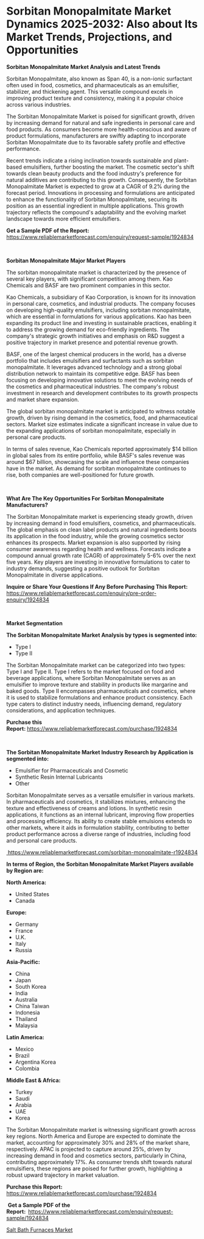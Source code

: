 <p><h1>Sorbitan Monopalmitate Market Dynamics 2025-2032: Also about Its Market Trends, Projections, and Opportunities</h1></p><p><strong>Sorbitan Monopalmitate Market Analysis and Latest Trends</strong></p>
<p><p>Sorbitan Monopalmitate, also known as Span 40, is a non-ionic surfactant often used in food, cosmetics, and pharmaceuticals as an emulsifier, stabilizer, and thickening agent. This versatile compound excels in improving product texture and consistency, making it a popular choice across various industries.</p><p>The Sorbitan Monopalmitate Market is poised for significant growth, driven by increasing demand for natural and safe ingredients in personal care and food products. As consumers become more health-conscious and aware of product formulations, manufacturers are swiftly adapting to incorporate Sorbitan Monopalmitate due to its favorable safety profile and effective performance.</p><p>Recent trends indicate a rising inclination towards sustainable and plant-based emulsifiers, further boosting the market. The cosmetic sector's shift towards clean beauty products and the food industry's preference for natural additives are contributing to this growth. Consequently, the Sorbitan Monopalmitate Market is expected to grow at a CAGR of 9.2% during the forecast period. Innovations in processing and formulations are anticipated to enhance the functionality of Sorbitan Monopalmitate, securing its position as an essential ingredient in multiple applications. This growth trajectory reflects the compound's adaptability and the evolving market landscape towards more efficient emulsifiers.</p></p>
<p><strong>Get a Sample PDF of the Report:&nbsp;</strong> <a href="https://www.reliablemarketforecast.com/enquiry/request-sample/1924834?utm_campaign=2753&utm_medium=2&utm_source=Github&utm_content=ia&utm_term=28032025&utm_id=sorbitan-monopalmitate">https://www.reliablemarketforecast.com/enquiry/request-sample/1924834</a></p>
<p>&nbsp;</p>
<p><strong>Sorbitan Monopalmitate Major Market Players</strong></p>
<p><p>The sorbitan monopalmitate market is characterized by the presence of several key players, with significant competition among them. Kao Chemicals and BASF are two prominent companies in this sector.</p><p>Kao Chemicals, a subsidiary of Kao Corporation, is known for its innovation in personal care, cosmetics, and industrial products. The company focuses on developing high-quality emulsifiers, including sorbitan monopalmitate, which are essential in formulations for various applications. Kao has been expanding its product line and investing in sustainable practices, enabling it to address the growing demand for eco-friendly ingredients. The company's strategic growth initiatives and emphasis on R&D suggest a positive trajectory in market presence and potential revenue growth.</p><p>BASF, one of the largest chemical producers in the world, has a diverse portfolio that includes emulsifiers and surfactants such as sorbitan monopalmitate. It leverages advanced technology and a strong global distribution network to maintain its competitive edge. BASF has been focusing on developing innovative solutions to meet the evolving needs of the cosmetics and pharmaceutical industries. The company's robust investment in research and development contributes to its growth prospects and market share expansion.</p><p>The global sorbitan monopalmitate market is anticipated to witness notable growth, driven by rising demand in the cosmetics, food, and pharmaceutical sectors. Market size estimates indicate a significant increase in value due to the expanding applications of sorbitan monopalmitate, especially in personal care products.</p><p>In terms of sales revenue, Kao Chemicals reported approximately $14 billion in global sales from its entire portfolio, while BASF's sales revenue was around $67 billion, showcasing the scale and influence these companies have in the market. As demand for sorbitan monopalmitate continues to rise, both companies are well-positioned for future growth.</p></p>
<p>&nbsp;</p>
<p><strong>What Are The Key Opportunities For Sorbitan Monopalmitate Manufacturers?</strong></p>
<p><p>The Sorbitan Monopalmitate market is experiencing steady growth, driven by increasing demand in food emulsifiers, cosmetics, and pharmaceuticals. The global emphasis on clean label products and natural ingredients boosts its application in the food industry, while the growing cosmetics sector enhances its prospects. Market expansion is also supported by rising consumer awareness regarding health and wellness. Forecasts indicate a compound annual growth rate (CAGR) of approximately 5-6% over the next five years. Key players are investing in innovative formulations to cater to industry demands, suggesting a positive outlook for Sorbitan Monopalmitate in diverse applications.</p></p>
<p><strong>Inquire or Share Your Questions If Any Before Purchasing This Report:</strong> <a href="https://www.reliablemarketforecast.com/enquiry/pre-order-enquiry/1924834?utm_campaign=2753&utm_medium=2&utm_source=Github&utm_content=ia&utm_term=28032025&utm_id=sorbitan-monopalmitate">https://www.reliablemarketforecast.com/enquiry/pre-order-enquiry/1924834</a></p>
<p>&nbsp;</p>
<p><strong>Market Segmentation</strong></p>
<p><strong>The Sorbitan Monopalmitate Market Analysis by types is segmented into:</strong></p>
<p><ul><li>Type I</li><li>Type II</li></ul></p>
<p><p>The Sorbitan Monopalmitate market can be categorized into two types: Type I and Type II. Type I refers to the market focused on food and beverage applications, where Sorbitan Monopalmitate serves as an emulsifier to improve texture and stability in products like margarine and baked goods. Type II encompasses pharmaceuticals and cosmetics, where it is used to stabilize formulations and enhance product consistency. Each type caters to distinct industry needs, influencing demand, regulatory considerations, and application techniques.</p></p>
<p><strong>Purchase this Report:&nbsp;</strong><a href="https://www.reliablemarketforecast.com/purchase/1924834?utm_campaign=2753&utm_medium=2&utm_source=Github&utm_content=ia&utm_term=28032025&utm_id=sorbitan-monopalmitate">https://www.reliablemarketforecast.com/purchase/1924834</a></p>
<p>&nbsp;</p>
<p><strong>The Sorbitan Monopalmitate Market Industry Research by Application is segmented into:</strong></p>
<p><ul><li>Emulsifier for Pharmaceuticals and Cosmetic</li><li>Synthetic Resin Internal Lubricants</li><li>Other</li></ul></p>
<p><p>Sorbitan Monopalmitate serves as a versatile emulsifier in various markets. In pharmaceuticals and cosmetics, it stabilizes mixtures, enhancing the texture and effectiveness of creams and lotions. In synthetic resin applications, it functions as an internal lubricant, improving flow properties and processing efficiency. Its ability to create stable emulsions extends to other markets, where it aids in formulation stability, contributing to better product performance across a diverse range of industries, including food and personal care products.</p></p>
<p><a href="https://www.reliablemarketforecast.com/sorbitan-monopalmitate-r1924834?utm_campaign=2753&utm_medium=2&utm_source=Github&utm_content=ia&utm_term=28032025&utm_id=sorbitan-monopalmitate">&nbsp;https://www.reliablemarketforecast.com/sorbitan-monopalmitate-r1924834</a></p>
<p><strong>In terms of Region, the Sorbitan Monopalmitate Market Players available by Region are:</strong></p>
<p>
    <p> <strong> North America: </strong>
        <ul>
            <li>United States</li>
            <li>Canada</li>
        </ul>
        </p> 
    <p> <strong> Europe: </strong>
        <ul>
            <li>Germany</li>
            <li>France</li>
            <li>U.K.</li>
            <li>Italy</li>
            <li>Russia</li>
        </ul>
        </p> 
    <p> <strong> Asia-Pacific: </strong>
        <ul>
            <li>China</li>
            <li>Japan</li>
            <li>South Korea</li>
            <li>India</li>
            <li>Australia</li>
            <li>China Taiwan</li>
            <li>Indonesia</li>
            <li>Thailand</li>
            <li>Malaysia</li>
        </ul>
        </p> 
    <p> <strong> Latin America: </strong>
        <ul>
            <li>Mexico</li>
            <li>Brazil</li>
            <li>Argentina Korea</li>
            <li>Colombia</li>
        </ul>
        </p> 
    <p> <strong> Middle East & Africa: </strong>
        <ul>
            <li>Turkey</li>
            <li>Saudi</li>
            <li>Arabia</li>
            <li>UAE</li>
            <li>Korea</li>
        </ul>
    </p>
    </p>
<p><p>The Sorbitan Monopalmitate market is witnessing significant growth across key regions. North America and Europe are expected to dominate the market, accounting for approximately 30% and 28% of the market share, respectively. APAC is projected to capture around 25%, driven by increasing demand in food and cosmetics sectors, particularly in China, contributing approximately 17%. As consumer trends shift towards natural emulsifiers, these regions are poised for further growth, highlighting a robust upward trajectory in market valuation.</p></p>
<p><strong>Purchase this Report: </strong><a href="https://www.reliablemarketforecast.com/purchase/1924834?utm_campaign=2753&utm_medium=2&utm_source=Github&utm_content=ia&utm_term=28032025&utm_id=sorbitan-monopalmitate">https://www.reliablemarketforecast.com/purchase/1924834</a></p>
<p>&nbsp;<strong>Get a Sample PDF of the Report:&nbsp;&nbsp;</strong><a href="https://www.reliablemarketforecast.com/enquiry/request-sample/1924834?utm_campaign=2753&utm_medium=2&utm_source=Github&utm_content=ia&utm_term=28032025&utm_id=sorbitan-monopalmitate">https://www.reliablemarketforecast.com/enquiry/request-sample/1924834</a></p>
<p><strong></strong></p>
<p><p><a href="https://github.com/chikenmhamdi/Market-Research-Report-List-1/blob/main/salt-bath-furnaces-market.md?utm_campaign=2753&utm_medium=2&utm_source=Github&utm_content=ia&utm_term=28032025&utm_id=sorbitan-monopalmitate">Salt Bath Furnaces Market</a></p></p>